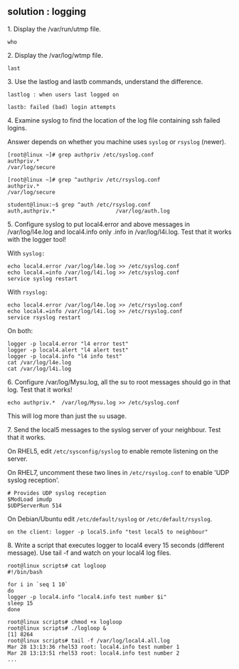 ## solution : logging

1\. Display the /var/run/utmp file.

    who

2\. Display the /var/log/wtmp file.

    last

3\. Use the lastlog and lastb commands, understand the difference.

    lastlog : when users last logged on

    lastb: failed (bad) login attempts

4\. Examine syslog to find the location of the log file containing ssh
failed logins.

Answer depends on whether you machine uses `syslog` or `rsyslog`
(newer).

    [root@linux ~]# grep authpriv /etc/syslog.conf
    authpriv.*                                              /var/log/secure

    [root@linux ~]# grep ^authpriv /etc/rsyslog.conf
    authpriv.*                                              /var/log/secure

    student@linux:~$ grep ^auth /etc/rsyslog.conf
    auth,authpriv.*                   /var/log/auth.log

5\. Configure syslog to put local4.error and above messages in
/var/log/l4e.log and local4.info only .info in /var/log/l4i.log. Test
that it works with the logger tool!

With `syslog:`

    echo local4.error /var/log/l4e.log >> /etc/syslog.conf
    echo local4.=info /var/log/l4i.log >> /etc/syslog.conf
    service syslog restart

With `rsyslog:`

    echo local4.error /var/log/l4e.log >> /etc/rsyslog.conf
    echo local4.=info /var/log/l4i.log >> /etc/rsyslog.conf
    service rsyslog restart

On both:

    logger -p local4.error "l4 error test"
    logger -p local4.alert "l4 alert test"
    logger -p local4.info "l4 info test"
    cat /var/log/l4e.log
    cat /var/log/l4i.log

6\. Configure /var/log/Mysu.log, all the su to root messages should go
in that log. Test that it works!

    echo authpriv.*  /var/log/Mysu.log >> /etc/syslog.conf

This will log more than just the `su` usage.

7\. Send the local5 messages to the syslog server of your neighbour.
Test that it works.

On RHEL5, edit `/etc/sysconfig/syslog` to enable remote listening on the
server.

On RHEL7, uncomment these two lines in `/etc/rsyslog.conf` to enable
\'UDP syslog reception\'.

    # Provides UDP syslog reception
    $ModLoad imudp
    $UDPServerRun 514

On Debian/Ubuntu edit `/etc/default/syslog` or `/etc/default/rsyslog`.

    on the client: logger -p local5.info "test local5 to neighbour"

8\. Write a script that executes logger to local4 every 15 seconds
(different message). Use tail -f and watch on your local4 log files.

    root@linux scripts# cat logloop 
    #!/bin/bash

    for i in `seq 1 10`
    do
    logger -p local4.info "local4.info test number $i"
    sleep 15
    done

    root@linux scripts# chmod +x logloop
    root@linux scripts# ./logloop &
    [1] 8264
    root@linux scripts# tail -f /var/log/local4.all.log 
    Mar 28 13:13:36 rhel53 root: local4.info test number 1
    Mar 28 13:13:51 rhel53 root: local4.info test number 2
    ...

